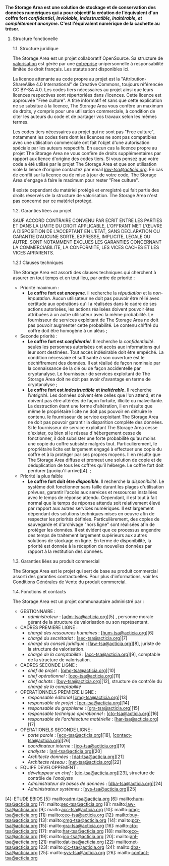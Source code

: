 **The Storage Area est une solution de stockage et de conservation des données numériques qui a pour objectif la création de l'équivalent d'un coffre fort *confidentiel, inviolable, indestructible, inaltérable, et complètement anonyme*. C'est l'équivalent numérique de la cachette au trésor.**

 1. Structure fonctionelle
 
    1.1. Structure juridique 
    
    The Storage Area est un projet collaboratif OpenSource. Sa structure de [valorisation][1] est gérée par une [entreprise][2] unipersonnelle à responsabilité limitée de droit français. Les statuts sont disponibles ici.

    La licence attenante au code propre au projet est la  "Attribution-ShareAlike 4.0 International" de Creative Commons, toujours référencée CC BY-SA 4.0. Les codes tiers nécessaires au projet ainsi que leurs licences respectives sont répertoriées dans /licences. Cette licence est approuvée "Free culture". A titre informatif et sans que cette explication ne se subsitue à la licence, The Storage Area vous confère un maximum de droits, y compris pour une utilisation commerciale, à condition de citer les auteurs du code et de partager vos travaux selon les mêmes termes.
    
    Les codes tiers nécessaires au projet qui ne sont pas "Free culture", notamment les codes tiers dont les licences ne sont pas compatibles avec une utilisation commerciale ont fait l'objet d'une autorisation spéciale par les auteurs respectifs. En aucun cas la licence propre au projet The Storage Area ne vous confère de droits supplémentaires par rapport aux lience d'origine des codes tiers. Si vous pensez que votre code a été utilisé par le projet The Storage Area et que son utilisation viole la lience d'origine contactez par email *[law-tsa@acticia.org][3]*. En cas de conflit sur la licence ou de mise à jour de votre code, The Storage Area s'engage à faire le maximum pour rester "Free culture".
    
    Il existe cependant du matériel protégé et enregistré qui fait partie des droits réservés de la structure de valorisation. The Storage Area n'est pas concerné par ce matériel protégé.
    
    1.2. Garanties liées au projet
    
    SAUF ACCORD CONTRAIRE CONVENU PAR ECRIT ENTRE LES PARTIES ET DANS LA LIMITE DU DROIT APPLICABLE, L’OFFRANT MET L’ŒUVRE A DISPOSITION DE L’ACCEPTANT EN L’ETAT, SANS DECLARATION OU GARANTIE D’AUCUNE SORTE, EXPRESSE, IMPLICITE, LÉGALE OU AUTRE. SONT NOTAMMENT EXCLUES LES GARANTIES CONCERNANT LA COMMERCIABILITE, LA CONFORMITE, LES VICES CACHES ET LES VICES APPARENTS.
    
    1.2.1 Clauses techniques
    
    The Storage Area est assorti des clauses techniques qui cherchent à assurer en tout temps et en tout lieu, par ordre de priorité :
    * Priorité maximum :
        *   **Le coffre fort est *anonyme***. il recherche la *répudiation* et la *non-imputation*. Aucun utilisateur ne doit pas pouvoir être rélié avec certitude aux opérations qu'il a réalisées dans le cadre de ses actions autorisées, les actions réalisées doivent pouvoir êtes attribuées à un autre utilisateur avec la même probabilité. Le fournisseur de services exploitant de The Storage Area ne doit pas pouvoir augmenter cette probabilité. Le contenu chiffré du coffre doit être homogène à un aléas ;
    * Seconde priorité :
        *   **Le coffre fort est *confidentiel***. Il recherche la *confidentialité*. seules les personnes autorisées ont accès aux informations qui leur sont destinées. Tout accès indésirable doit être empêché. La condition nécessaire et suffisante à son ouverture est le déchiffrement des données. Il est réalisé de façon nominale par la connaissance de la clé ou de façon accidentelle par cryptanalyse. Le fournisseur de services exploitant de The Storage Area doit ne doit pas avoir d'avantage en terme de cryptanalyse ;
        *   **Le coffre fort est *indestructible* et *inaltérable*.** Il recherche l'*intégrité*. Les données doivent être celles que l'on attend, et ne doivent pas être altérées de façon fortuite, illicite ou malveillante. La destruction étant une forme d'altération, il en résulte que même le propriétaire licite ne doit pas pouvoir en détruire le contenu. le fournisseur de service exploitant The Storage Area ne doit pas pouvoir garantir la disparition complète des données. Si le fournisseur de service exploitant The Storage Area cesse d'exister, ou bien si le réseau d'hébergement cesse de fonctionner, il doit subsister une forte probabilité qu'au moins une copie du coffre subsiste malgrès tout. Particulièrement, le propriétaire licite est largement engagé à effectuer une copie du coffre et à la protéger par ses propres moyens. Il en résulte que The Storage Area diffuse et promeut une solution de copie et de déduplication de tous les coffres qu'il héberge. Le coffre fort doit perdurer [quoiqu'il arrive][4]. ;
    *   Priorité la plus faible
        *   **Le coffre fort doit être *disponible***. Il recherche la *disponibilité*. Le système doit fonctionner sans faille durant les plages d'utilisation prévues, garantir l'accès aux services et ressources installées avec le temps de réponse attendu. Cependant, il est tout à fait normal que le temps de réponse attendu soit relativement élevé par rapport aux autres services numériques. Il est largement dépendant des solutions techniques mises en oeuvre afin de respecter les priorités définies. Particulièrement, des copies de sauvegarde et d'archivage "hors ligne" sont réalisées afin de protéger les données. Il est évident que ce processus engendre des temps de traitement largement supérieurs aux autres solutions de stockage en ligne. En terme de disponibilité, la priorité est donnée à la réception de nouvelles données par rapport à la restitution des données.     

    1.3. Garanties liées au produit commercial
    
    The Storage Area est le projet qui sert de base au produit commercial assorti des garanties contractuelles. Pour plus d'informations, voir les Conditions Générales de Vente du produit commercial.
    
    1.4. Fonctions et contacts
    
    The Storage Area est un projet communautaire administré par :
    *   GESTIONNAIRE :
        * *administrateur* : [adm-tsa@acticia.org][5] , personne morale gérant de la structure de valorisation ou son représentant.
    *   CADRES PREMIERE LIGNE :
        *   *chargé des ressources humaines* : [hum-tsa@acticia.org][6]
        *   *chargé du secrétariat* : [sec-tsa@acticia.org][7]
        *   *chargé du conseil juridique* : [law-tsa@acticia.org][8], juriste de la structure de valorisation.
        *   *chargé de la comptabilité* : [acc-tsa@acticia.org][9], comptable de la structure de valorisation.
    *   CADRES SECONDE LIGNE :
        *   *chef de projet* : [pmg-tsa@acticia.org][10]
        *   *chef opérationnel* : [ceo-tsa@acticia.org][11]
        *   *chef achats* : [buy-tsa@acticia.org][12], structure de contrôle du *chargé de la comptabilité*
    *   OPERATIONNELS PREMIERE LIGNE :
        *   *responsable éditorial* [cmg-tsa@acticia.org][13]
        *   *responsable de projet* : [pcr-tsa@acticia.org][14]
        *   *responsable du graphisme* : [gra-tsa@acticia.org][15]
        *   *responsable technique opérationnel* : [cto-tsa@acticia.org][16]
        *   *responsable de l'architecture matérielle* : [har-tsa@acticia.org][17]
    *   OPERATIONELS SECONDE LIGNE :
        *   *porte parole* : [eco-tsa@acticia.org][18], [contact-tsa@acticia.org][26]
        *   *coordinateur interne* : [ico-tsa@acticia.org][19]
        *   *analyste* : [anl-tsa@acticia.org][20]
        *   *Architecte données* : [dat-tsa@acticia.org][21]
        *   *Architecte réseau* : [net-tsa@acticia.org][22]
    *   EQUIPE DEVELOPPEMENT :
        *   *développeur en chef* : [cic-tsa@acticia.org][23], structure de contrôle de l'*analyste*
        *   *Administrateur de bases de données* : [dba-tsa@acticia.org][24]
        *   *Administrateur systèmes* : [sys-tsa@acticia.org][25]
        


  [1]: http://www.acticia.biz/openfiles/rv-rmll-2010-valorisation.pdf
  [2]: http://www.acticia.com
  [3]: mailto:law-tsa@acticia.org
  [4]: ETUDE EBIOS
  [5]: mailto:adm-tsa@acticia.org
  [6]: mailto:hum-tsa@acticia.org
  [7]: mailto:sec-tsa@acticia.org
  [8]: mailto:law-tsa@acticia.org
  [9]: mailto:acc-tsa@acticia.org
  [10]: mailto:pmg-tsa@acticia.org
  [11]: mailto:ceo-tsa@acticia.org
  [12]: mailto:buy-tsa@acticia.org
  [13]: mailto:cmg-tsa@acticia.org
  [14]: mailto:pcr-tsa@acticia.org
  [15]: mailto:gra-tsa@acticia.org
  [16]: mailto:cto-tsa@acticia.org
  [17]: mailto:har-tsa@acticia.org
  [18]: mailto:eco-tsa@acticia.org
  [19]: mailto:ico-tsa@acticia.org
  [20]: mailto:anl-tsa@acticia.org
  [21]: mailto:dat-tsa@acticia.org
  [22]: mailto:net-tsa@acticia.org
  [23]: mailto:cic-tsa@acticia.org
  [24]: mailto:dba-tsa@acticia.org
  [25]: mailto:sys-tsa@acticia.org
  [26]: mailto:contact-tsa@acticia.org
